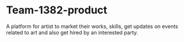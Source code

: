 # Team-1382-product
A platform for artist to market their works, skills, get updates on events related to art and also get hired by an interested party. 
